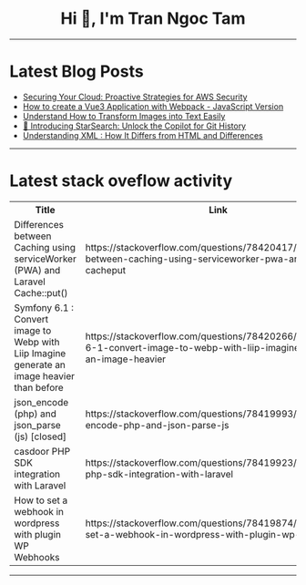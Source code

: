 <h1 align="center">Hi 👋, I'm Tran Ngoc Tam</h1>

---

# Latest Blog Posts 
<!-- BLOG-POST-LIST:START -->
- [Securing Your Cloud: Proactive Strategies for AWS Security](https://dev.to/aws-builders/securing-your-cloud-proactive-strategies-for-aws-security-4040)
- [How to create a Vue3 Application with Webpack - JavaScript Version](https://dev.to/markliu2013/how-to-create-a-vue3-application-with-webpack-javascript-version-2d93)
- [Understand How to Transform Images into Text Easily](https://dev.to/ideradevtools/understand-how-to-transform-images-into-text-easily-2nkn)
- [🌟 Introducing StarSearch: Unlock the Copilot for Git History](https://dev.to/opensauced/introducing-starsearch-unlock-the-copilot-for-git-history-5ddb)
- [Understanding XML : How It Differs from HTML and Differences](https://dev.to/nourbouch/understanding-xml-how-it-differs-from-html-pj8)
<!-- BLOG-POST-LIST:END -->

---

# Latest stack oveflow activity
<table>
  <tr><th>Title</th><th>Link</th></tr>
  <!-- STACKOVERFLOW:START --><tr><td>Differences between Caching using serviceWorker &lpar;PWA&rpar; and Laravel Cache::put&lpar;&rpar;</td><td>https://stackoverflow.com/questions/78420417/differences-between-caching-using-serviceworker-pwa-and-laravel-cacheput</td></tr><tr><td>Symfony 6.1 : Convert image to Webp with Liip Imagine generate an image heavier than before</td><td>https://stackoverflow.com/questions/78420266/symfony-6-1-convert-image-to-webp-with-liip-imagine-generate-an-image-heavier</td></tr><tr><td>json_encode &lpar;php&rpar; and json_parse &lpar;js&rpar; [closed]</td><td>https://stackoverflow.com/questions/78419993/json-encode-php-and-json-parse-js</td></tr><tr><td>casdoor PHP SDK integration with Laravel</td><td>https://stackoverflow.com/questions/78419923/casdoor-php-sdk-integration-with-laravel</td></tr><tr><td>How to set a webhook in wordpress with plugin WP Webhooks</td><td>https://stackoverflow.com/questions/78419874/how-to-set-a-webhook-in-wordpress-with-plugin-wp-webhooks</td></tr><!-- STACKOVERFLOW:END -->
</table>

---


